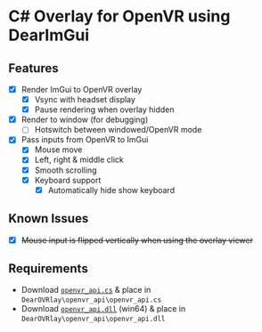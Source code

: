 # C# Overlay for OpenVR using DearImGui

## Features

 - [x] Render ImGui to OpenVR overlay
   - [X] Vsync with headset display
   - [X] Pause rendering when overlay hidden
 - [X] Render to window (for debugging)
   - [ ] Hotswitch between windowed/OpenVR mode
 - [x] Pass inputs from OpenVR to ImGui
   - [x] Mouse move
   - [x] Left, right & middle click
   - [x] Smooth scrolling
   - [x] Keyboard support
     - [x] Automatically hide show keyboard

## Known Issues
 - [X] ~~Mouse input is flipped vertically when using the overlay viewer~~

## Requirements

- Download [`openvr_api.cs`](https://raw.githubusercontent.com/ValveSoftware/openvr/refs/heads/master/headers/openvr_api.cs) & place in `DearOVRlay\openvr_api\openvr_api.cs`
- Download [`openvr_api.dll`](https://github.com/ValveSoftware/openvr/raw/refs/heads/master/bin/win64/openvr_api.dll) (win64) & place in `DearOVRlay\openvr_api\openvr_api.dll`

